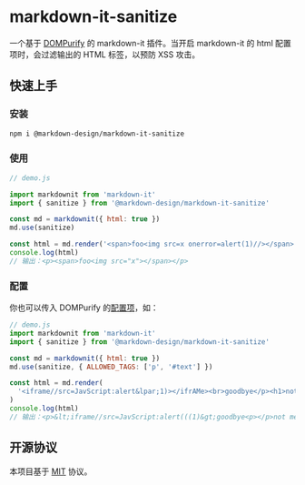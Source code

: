 # markdown-it-sanitize

一个基于 [DOMPurify](https://github.com/cure53/DOMPurify) 的 markdown-it 插件。当开启 markdown-it 的 html 配置项时，会过滤输出的 HTML 标签，以预防 XSS 攻击。

## 快速上手

### 安装

```sh
npm i @markdown-design/markdown-it-sanitize
```

### 使用

```js
// demo.js

import markdownit from 'markdown-it'
import { sanitize } from '@markdown-design/markdown-it-sanitize'

const md = markdownit({ html: true })
md.use(sanitize)

const html = md.render('<span>foo<img src=x onerror=alert(1)//></span>')
console.log(html)
// 输出：<p><span>foo<img src="x"></span></p>
```

### 配置

你也可以传入 DOMPurify 的[配置项](https://github.com/cure53/DOMPurify#can-i-configure-dompurify)，如：

```js
// demo.js
import markdownit from 'markdown-it'
import { sanitize } from '@markdown-design/markdown-it-sanitize'

const md = markdownit({ html: true })
md.use(sanitize, { ALLOWED_TAGS: ['p', '#text'] })

const html = md.render(
  '<iframe//src=JavScript:alert&lpar;1)></ifrAMe><br>goodbye</p><h1>not me!</h1>'
)
console.log(html)
// 输出：<p>&lt;iframe//src=JavScript:alert(((1)&gt;goodbye<p></p>not me!</p>
```

## 开源协议

本项目基于 [MIT](./LICENSE) 协议。
